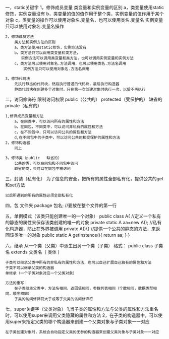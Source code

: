 ﻿
一，static关键字
	1，修饰成员变量
		类变量和实例变量的区别
		a，类变量使用static修饰，实例变量没有
		b，类变量的值的值作用于整个类，实例变量的值作用于某个对象
		c，类变量的操作可以使用对象名.变量名，也可以使用类名.变量名
		   实例变量只可以使用对象名.变量名操作

	2，修饰成员方法
		类方法和实例方法的区别
		a，类方法使用static修饰，实例方法没有
		b，类方法只可以调用类变量和类方法，
		   实例方法可以调用类变量和类方法，也可以调用实例变量和实例方法
		c，类方法可以使用对象名.方法调用，也可以使用类名.方法名调用
		    实例方法只可以使用对象名.方法名调用

	3，修饰代码块
		先执行静态的代码块，然后执行普通的代码块，最后执行构造器
		静态代码块在创建多个对象时，只在第一次创建对象时执行一次，以后不再执行

二，访问修饰符
	限制访问权限
	public（公共的）   protected（受保护的）  缺省的   private（私有的）

	1,修饰成员变量和方法
		a，在同类中，可以访问所有的属性和方法
		b，在同包，不同类中，可以访问非私有的属性和方法
		c，在不同包中，只可以访问公共的属性和方法
		d,在不同包中的子类中，可以访问公共的和受保护的属性和方法
	2，修饰构造器
		同上

	3，修饰类（public   缺省的）
		公共的类，可以在同包和不同包中访问
		缺省的类，只可以在同包中被访问


三，封装（私有化）
	为了信息的安全，把所有的属性全部私有化，提供公共的get和set方法

	以后所遇到的所有的属性必须全部私有化

四，包
	文件夹
	package  包名;  //要放在整个文件的第一行

五，单例模式（该类只能创建唯一的一个对象）
	public class   A{
		//定义一个私有的静态的属性来保存该类创建的唯一的对象
		private static A  aa=new A();
		//私有化构造器，防止在外界被调用
		private A(){}
		//提供一个公共的静态的方法，来返回该类唯一的对象
		public static A  getInstence(){
			return aa;
		}
	}

六，继承
	从一个类（父类）中派生出另一个类（子类）
	格式：  public class 子类名  extends  父类名｛
			类体
		｝

	子类可以继承父类中所有的非私有的属性和方法，也可以自己扩展自己独有的属性和方法
	子类不可以继承父类的构造器
	单继承（一个子类对象对应一个父类对象）

	方法的重写：
		在子类继承父类中，方法名相同，返回值相同，参数列表相同（个数相同，数据类型相同，顺序相同）
		子类的访问修饰符大于或等于父类的访问修饰符

七，super关键字（父类对象）
	1,当子类的属性和方法与父类的属性和方法重名时，可以使用super来调用父类隐藏的属性和方法
	2，在子类的构造器中，可以使用super来指定父类的哪个构造器来创建一个父类对象与子类对象一一对应

	在子类创建对象时，系统会自动指定父类的无参的构造器来创建父类对象与子类对象一一对应

	


	









